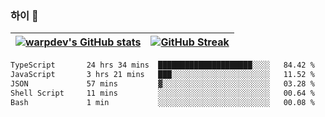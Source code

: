 
### 하이 👋
[![warpdev's GitHub stats](https://github-readme-stats.vercel.app/api?username=warpdev&show_icons=true&theme=vue-dark)](#) |[![GitHub Streak](https://github-readme-streak-stats.herokuapp.com/?user=warpdev&theme=dark)](#)
--- | --- |
<!--START_SECTION:waka-->

```txt
TypeScript       24 hrs 34 mins  █████████████████████░░░░   84.42 %
JavaScript       3 hrs 21 mins   ███░░░░░░░░░░░░░░░░░░░░░░   11.52 %
JSON             57 mins         ▓░░░░░░░░░░░░░░░░░░░░░░░░   03.28 %
Shell Script     11 mins         ░░░░░░░░░░░░░░░░░░░░░░░░░   00.64 %
Bash             1 min           ░░░░░░░░░░░░░░░░░░░░░░░░░   00.08 %
```

<!--END_SECTION:waka-->

<!--
**warpdev/warpdev** is a ✨ _special_ ✨ repository because its `README.md` (this file) appears on your GitHub profile.

Here are some ideas to get you started:

- 🔭 I’m currently working on ...
- 🌱 I’m currently learning ...
- 👯 I’m looking to collaborate on ...
- 🤔 I’m looking for help with ...
- 💬 Ask me about ...
- 📫 How to reach me: ...
- 😄 Pronouns: ...
- ⚡ Fun fact: ...
-->
